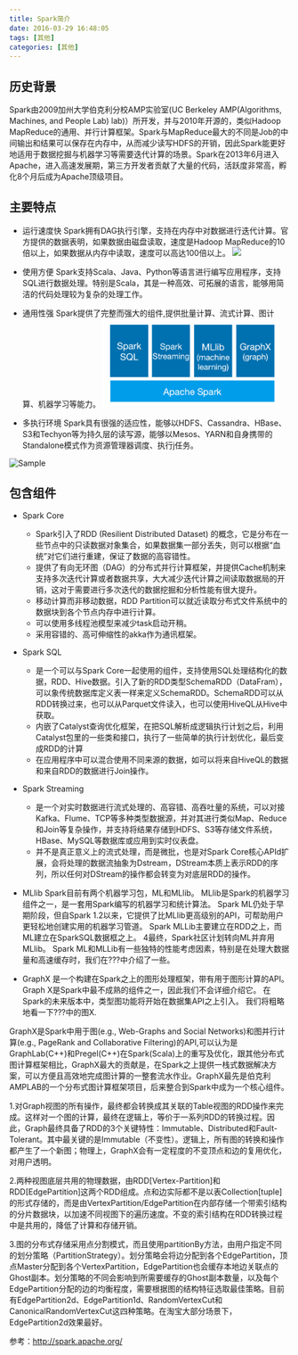 ```yaml
---
title: Spark简介
date: 2016-03-29 16:48:05
tags: [其他]
categories: [其他]
---
```


## 历史背景

Spark由2009加州大学伯克利分校AMP实验室(UC Berkeley AMP(Algorithms, Machines, and People Lab) lab)）所开发，并与2010年开源的，类似Hadoop MapReduce的通用、并行计算框架。Spark与MapReduce最大的不同是Job的中间输出和结果可以保存在内存中，从而减少读写HDFS的开销，因此Spark能更好地适用于数据挖掘与机器学习等需要迭代计算的场景。Spark在2013年6月进入Apache，进入高速发展期，第三方开发者贡献了大量的代码，活跃度非常高，孵化8个月后成为Apache顶级项目。

## 主要特点

* 运行速度快
Spark拥有DAG执行引擎，支持在内存中对数据进行迭代计算。官方提供的数据表明，如果数据由磁盘读取，速度是Hadoop MapReduce的10倍以上，如果数据从内存中读取，速度可以高达100倍以上。
![](http://spark.apache.org/images/logistic-regression.png)


* 使用方便
Spark支持Scala、Java、Python等语言进行编写应用程序，支持SQL进行数据处理。特别是Scala，其是一种高效、可拓展的语言，能够用简洁的代码处理较为复杂的处理工作。


* 通用性强
Spark提供了完整而强大的组件,提供批量计算、流式计算、图计算、机器学习等能力。
![](https://raw.githubusercontent.com/xuemin-zhang/blog_resource/master/pic/Xnip2018-11-19_23-18-20.jpg)


* 多执行环境
Spark具有很强的适应性，能够以HDFS、Cassandra、HBase、S3和Techyon等为持久层的读写源，能够以Mesos、YARN和自身携带的Standalone模式作为资源管理器调度、执行j任务。
<img src="http://spark.apache.org/images/spark-runs-everywhere.png" alt="Sample"  width="250" height="140">

## 包含组件
* Spark Core
  * Spark引入了RDD (Resilient Distributed Dataset) 的概念，它是分布在一些节点中的只读数据对象集合，如果数据集一部分丢失，则可以根据“血统”对它们进行重建，保证了数据的高容错性。
  * 提供了有向无环图（DAG）的分布式并行计算框架，并提供Cache机制来支持多次迭代计算或者数据共享，大大减少迭代计算之间读取数据局的开销，这对于需要进行多次迭代的数据挖掘和分析性能有很大提升。
  * 移动计算而非移动数据，RDD Partition可以就近读取分布式文件系统中的数据块到各个节点内存中进行计算。
  * 可以使用多线程池模型来减少task启动开稍。
  * 采用容错的、高可伸缩性的akka作为通讯框架。


* Spark SQL
  * 是一个可以与Spark Core一起使用的组件，支持使用SQL处理结构化的数据，RDD、Hive数据。引入了新的RDD类型SchemaRDD（DataFram），可以象传统数据库定义表一样来定义SchemaRDD。SchemaRDD可以从RDD转换过来，也可以从Parquet文件读入，也可以使用HiveQL从Hive中获取。
  * 内嵌了Catalyst查询优化框架，在把SQL解析成逻辑执行计划之后，利用Catalyst包里的一些类和接口，执行了一些简单的执行计划优化，最后变成RDD的计算
  * 在应用程序中可以混合使用不同来源的数据，如可以将来自HiveQL的数据和来自RDD的数据进行Join操作。


* Spark Streaming
  * 是一个对实时数据进行流式处理的、高容错、高吞吐量的系统，可以对接Kafka、Flume、TCP等多种类型数据源，并对其进行类似Map、Reduce和Join等复杂操作，并支持将结果存储到HDFS、S3等存储文件系统，HBase、MySQL等数据库或应用到实时仪表盘。
  * 并不是真正意义上的流式处理，而是微批，也是对Spark Core核心APId扩展，会将处理的数据流抽象为Dstream，DStream本质上表示RDD的序列，所以任何对DStream的操作都会转变为对底层RDD的操作。



* MLlib
Spark目前有两个机器学习包，ML和MLlib。 MLlib是Spark的机器学习组件之一，是一套用Spark编写的机器学习和统计算法。 Spark ML仍处于早期阶段，但自Spark 1.2以来，它提供了比MLlib更高级别的API，可帮助用户更轻松地创建实用的机器学习管道。 Spark MLLib主要建立在RDD之上，而ML建立在SparkSQL数据框之上。 4最终，Spark社区计划转向ML并弃用MLlib。 Spark ML和MLLib有一些独特的性能考虑因素，特别是在处理大数据量和高速缓存时，我们在???中介绍了一些。



* GraphX
是一个构建在Spark之上的图形处理框架，带有用于图形计算的API。 Graph X是Spark中最不成熟的组件之一，因此我们不会详细介绍它。 在Spark的未来版本中，类型图功能将开始在数据集API之上引入。 我们将粗略地看一下???中的图X.

GraphX是Spark中用于图(e.g., Web-Graphs and Social Networks)和图并行计算(e.g., PageRank and Collaborative Filtering)的API,可以认为是GraphLab(C++)和Pregel(C++)在Spark(Scala)上的重写及优化，跟其他分布式图计算框架相比，GraphX最大的贡献是，在Spark之上提供一栈式数据解决方案，可以方便且高效地完成图计算的一整套流水作业。GraphX最先是伯克利AMPLAB的一个分布式图计算框架项目，后来整合到Spark中成为一个核心组件。

1.对Graph视图的所有操作，最终都会转换成其关联的Table视图的RDD操作来完成。这样对一个图的计算，最终在逻辑上，等价于一系列RDD的转换过程。因此，Graph最终具备了RDD的3个关键特性：Immutable、Distributed和Fault-Tolerant。其中最关键的是Immutable（不变性）。逻辑上，所有图的转换和操作都产生了一个新图；物理上，GraphX会有一定程度的不变顶点和边的复用优化，对用户透明。

2.两种视图底层共用的物理数据，由RDD[Vertex-Partition]和RDD[EdgePartition]这两个RDD组成。点和边实际都不是以表Collection[tuple]的形式存储的，而是由VertexPartition/EdgePartition在内部存储一个带索引结构的分片数据块，以加速不同视图下的遍历速度。不变的索引结构在RDD转换过程中是共用的，降低了计算和存储开销。

3.图的分布式存储采用点分割模式，而且使用partitionBy方法，由用户指定不同的划分策略（PartitionStrategy）。划分策略会将边分配到各个EdgePartition，顶点Master分配到各个VertexPartition，EdgePartition也会缓存本地边关联点的Ghost副本。划分策略的不同会影响到所需要缓存的Ghost副本数量，以及每个EdgePartition分配的边的均衡程度，需要根据图的结构特征选取最佳策略。目前有EdgePartition2d、EdgePartition1d、RandomVertexCut和CanonicalRandomVertexCut这四种策略。在淘宝大部分场景下，EdgePartition2d效果最好。


参考：http://spark.apache.org/
